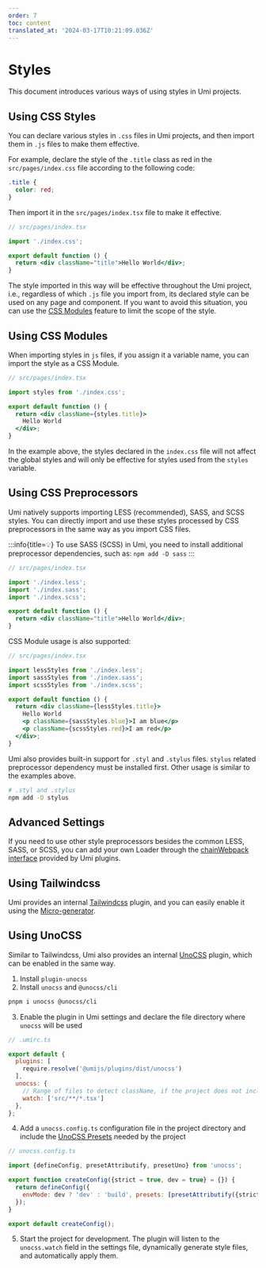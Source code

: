 ```yaml
---
order: 7
toc: content
translated_at: '2024-03-17T10:21:09.036Z'
---
```


# Styles

This document introduces various ways of using styles in Umi projects.

## Using CSS Styles

You can declare various styles in `.css` files in Umi projects, and then import them in `.js` files to make them effective.

For example, declare the style of the `.title` class as red in the `src/pages/index.css` file according to the following code:

```css
.title {
  color: red;
}
```

Then import it in the `src/pages/index.tsx` file to make it effective.

```jsx
// src/pages/index.tsx

import './index.css';

export default function () {
  return <div className="title">Hello World</div>;
}
```

The style imported in this way will be effective throughout the Umi project, i.e., regardless of which `.js`
file you import from, its declared style can be used on any page and component. If you want to avoid this situation, you can use the [CSS Modules](#using-css-modules) feature to limit the scope of the style.

## Using CSS Modules

When importing styles in `js` files, if you assign it a variable name, you can import the style as a CSS Module.

```jsx
// src/pages/index.tsx

import styles from './index.css';

export default function () {
  return <div className={styles.title}>
    Hello World
  </div>;
}
```

In the example above, the styles declared in the `index.css` file will not affect the global styles and will only be effective for styles used from the `styles` variable.

## Using CSS Preprocessors

Umi natively supports importing LESS (recommended), SASS, and SCSS styles. You can directly import and use these styles processed by CSS preprocessors in the same way as you import CSS files.

:::info{title=💡}
To use SASS (SCSS) in Umi, you need to install additional preprocessor dependencies, such as: `npm add -D sass`
:::

```jsx
// src/pages/index.tsx

import './index.less';
import './index.sass';
import './index.scss';

export default function () {
  return <div className="title">Hello World</div>;
}
```

CSS Module usage is also supported:

```jsx
// src/pages/index.tsx

import lessStyles from './index.less';
import sassStyles from './index.sass';
import scssStyles from './index.scss';

export default function () {
  return <div className={lessStyles.title}>
    Hello World
    <p className={sassStyles.blue}>I am blue</p>
    <p className={scssStyles.red}>I am red</p>
  </div>;
}
```

Umi also provides built-in support for `.styl` and `.stylus` files. `stylus` related preprocessor dependency must be installed first. Other usage is similar to the examples above.

```bash
# .styl and .stylus
npm add -D stylus
```

## Advanced Settings

If you need to use other style preprocessors besides the common LESS, SASS, or SCSS, you can add your own Loader through the [chainWebpack interface](../api/config#chainwebpack) provided by Umi plugins.

## Using Tailwindcss

Umi provides an internal [Tailwindcss](https://tailwindcss.com/)
plugin, and you can easily enable it using the [Micro-generator](./generator#tailwind-css-configuration-generator).

## Using UnoCSS

Similar to Tailwindcss, Umi also provides an internal [UnoCSS](https://github.com/unocss/unocss) plugin, which can be enabled in the same way.

1. Install `plugin-unocss`
2. Install `unocss` and `@unocss/cli`

```bash
pnpm i unocss @unocss/cli
```

3. Enable the plugin in Umi settings and declare the file directory where `unocss` will be used

```js
// .umirc.ts

export default {
  plugins: [
    require.resolve('@umijs/plugins/dist/unocss')
  ],
  unocss: {
    // Range of files to detect className, if the project does not include the src directory, use `pages/**/*.tsx`
    watch: ['src/**/*.tsx']
  },
};
```

4. Add a `unocss.config.ts`
   configuration file in the project directory and include the [UnoCSS Presets](https://github.com/unocss/unocss#presets) needed by the project

```js
// unocss.config.ts

import {defineConfig, presetAttributify, presetUno} from 'unocss';

export function createConfig({strict = true, dev = true} = {}) {
  return defineConfig({
    envMode: dev ? 'dev' : 'build', presets: [presetAttributify({strict}), presetUno()],
  });
}

export default createConfig(); 
```

5. Start the project for development. The plugin will listen to the `unocss.watch` field in the settings file, dynamically generate style files, and automatically apply them.
